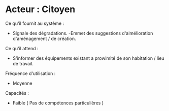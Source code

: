 # Acteur : Citoyen


Ce qu'il fournit au système :
- Signale des dégradations.
-Emmet des suggestions d'almélioration d'aménagement / de création. 

Ce qu'il attend :
- S'informer des équipements existant a prowimité de son habitation / lieu de travail. 


Fréquence d'utilisation : 
- Moyenne

Capacités : 
- Faible ( Pas de compétences particulières ) 
